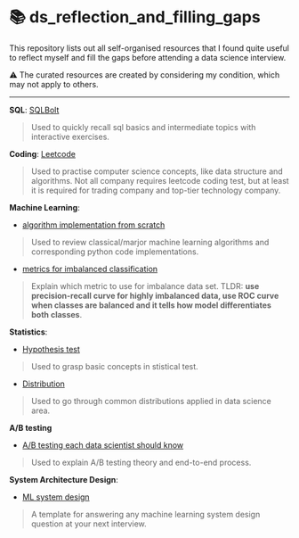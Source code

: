 # :books: ds_reflection_and_filling_gaps

This repository lists out all self-organised resources that I found quite useful to reflect myself and fill the gaps before attending a data science interview.

:warning: The curated resources are created by considering my condition, which may not apply to others.

----------

**SQL**: [SQLBolt](https://sqlbolt.com) 

> Used to quickly recall sql basics and intermediate topics with interactive exercises.


**Coding**: [Leetcode](https://leetcode.com)

> Used to practise computer science concepts, like data structure and algorithms. Not all company requires leetcode coding test, but at least it is required for trading company and top-tier technology company.


**Machine Learning**: 

- [algorithm implementation from scratch](https://github.com/tushushu/imylu)

> Used to review classical/marjor machine learning algorithms and corresponding python code implementations.

- [metrics for imbalanced classification](https://machinelearningmastery.com/roc-curves-and-precision-recall-curves-for-classification-in-python/)

> Explain which metric to use for imbalance data set. TLDR: **use precision-recall curve for highly imbalanced data, use ROC curve when classes are balanced and it tells how model differentiates both classes**.


**Statistics**:

- [Hypothesis test](https://towardsdatascience.com/hypothesis-testing-for-data-scientists-everything-you-need-to-know-8c36ddde4cd2)

> Used to grasp basic concepts in stistical test.


- [Distribution](https://towardsdatascience.com/5-probability-distribution-you-should-know-as-a-data-scientist-f8abc9522af0)

> Used to go through common distributions applied in data science area.


**A/B testing**
- [A/B testing each data scientist should know](https://www.analyticsvidhya.com/blog/2020/10/ab-testing-data-science/)

> Used to explain A/B testing theory and end-to-end process.


**System Architecture Design**: 

- [ML system design](https://towardsdatascience.com/how-to-answer-any-machine-learning-system-design-interview-question-a98656bb7ff0)

> A template for answering any machine learning system design question at your next interview.
